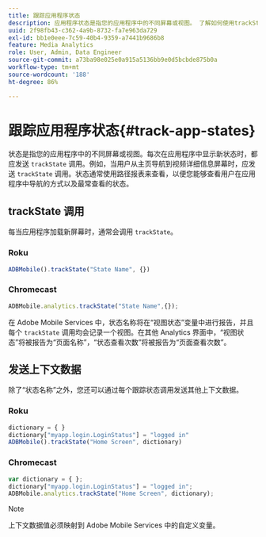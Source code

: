```yaml
---
title: 跟踪应用程序状态
description: 应用程序状态是指您的应用程序中的不同屏幕或视图。 了解如何使用trackState调用跟踪应用程序中的应用程序状态。
uuid: 2f98fb43-c362-4a9b-8732-fa7e963da729
exl-id: bb1e0eee-7c59-40b4-9359-a7441b9686b8
feature: Media Analytics
role: User, Admin, Data Engineer
source-git-commit: a73ba98e025e0a915a5136bb9e0d5bcbde875b0a
workflow-type: tm+mt
source-wordcount: '188'
ht-degree: 86%

---
```


# 跟踪应用程序状态{#track-app-states}

状态是指您的应用程序中的不同屏幕或视图。每次在应用程序中显示新状态时，都应发送 `trackState` 调用。例如，当用户从主页导航到视频详细信息屏幕时，应发送 `trackState` 调用。状态通常使用路径报表来查看，以便您能够查看用户在应用程序中导航的方式以及最常查看的状态。

## trackState 调用

每当应用程序加载新屏幕时，通常会调用 `trackState`。

### Roku

```js
ADBMobile().trackState("State Name", {})
```

### Chromecast

```js
ADBMobile.analytics.trackState("State Name",{});
```

在 Adobe Mobile Services 中，状态名称将在“视图状态”变量中进行报告，并且每个 `trackState` 调用均会记录一个视图。在其他 Analytics 界面中，“视图状态”将被报告为“页面名称”，“状态查看次数”将被报告为“页面查看次数”。

## 发送上下文数据

除了“状态名称”之外，您还可以通过每个跟踪状态调用发送其他上下文数据。

### Roku

```js
dictionary = { } 
dictionary["myapp.login.LoginStatus"] = "logged in"  
ADBMobile().trackState("Home Screen", dictionary)
```

### Chromecast

```js
var dictionary = { }; 
dictionary["myapp.login.LoginStatus"] = "logged in"; 
ADBMobile.analytics.trackState("Home Screen", dictionary); 
```

>[!NOTE]
>
>上下文数据值必须映射到 Adobe Mobile Services 中的自定义变量。
